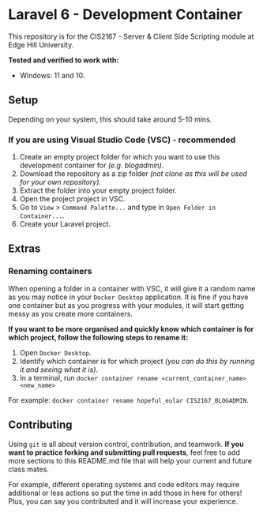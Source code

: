 # Laravel 6 - Development Container
This repository is for the CIS2167 - Server & Client Side Scripting module at Edge Hill University.

**Tested and verified to work with:**
- Windows: 11 and 10.

## Setup
Depending on your system, this should take around 5-10 mins.

### If you are using Visual Studio Code (VSC) - recommended
1. Create an empty project folder for which you want to use this development container for _(e.g. blogadmin)_. 
2. Download the repository as a zip folder _(not clone as this will be used for your own repository)_.
3. Extract the folder into your empty project folder.
4. Open the project project in VSC.
5. Go to `View` > `Command Palette...` and type in `Open Folder in Container...`.
6. Create your Laravel project.

## Extras
### Renaming containers
When opening a folder in a container with VSC, it will give it a random name as you may notice in your `Docker Desktop` application. It is fine if you have one container but as you progress with your modules, it will start getting messy as you create more containers.

**If you want to be more organised and quickly know which container is for which project, follow the following steps to rename it:**
1. Open `Docker Desktop`.
2. Identify which container is for which project _(you can do this by running it and seeing what it is)_.
3. In a terminal, run `docker container rename <current_container_name> <new_name>`

For example: `docker container rename hopeful_eular CIS2167_BLOGADMIN`.

## Contributing
Using `git` is all about version control, contribution, and teamwork. **If you want to practice forking and submitting pull requests**, feel free to add more sections to this README.md file that will help your current and future class mates.

For example, different operating systems and code editors may require additional or less actions so put the time in add those in here for others! Plus, you can say you contributed and it will increase your experience.
